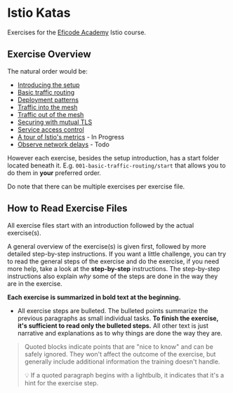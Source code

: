 # Istio Katas

Exercises for the [Eficode Academy](https://www.eficode.com/academy) Istio course.

## Exercise Overview

The natural order would be:

- [Introducing the setup](000-setup-introduction.md)
- [Basic traffic routing](001-basic-traffic-routing.md)
- [Deployment patterns](002-deployment-patterns.md)
- [Traffic into the mesh](003-ingress-traffic.md)
- [Traffic out of the mesh](004-egress-traffic.md)
- [Securing with mutual TLS](005-securing-with-mtls.md)
- [Service access control](006-service-access-control.md)
- [A tour of Istio's metrics]() - In Progress
- [Observe network delays]() - Todo

However each exercise, besides the setup introduction, has a 
start folder located beneath it. E.g. `001-basic-traffic-routing/start` that 
allows you to do them in **your** preferred order. 

Do note that there can be multiple exercises per exercise file. 

## How to Read Exercise Files

All exercise files start with an introduction
followed by the actual exercise(s).

A general overview of the exercise(s) is given first,
followed by more detailed step-by-step
instructions. If you want a little challenge, you
can try to read the general steps of the
exercise and do the exercise, if you need more help, take a look at
the **step-by-step** instructions. The step-by-step instructions also explain _why_
some of the steps are done in the way they are in the exercise.

**Each exercise is summarized in bold text at the
beginning.**

- All exercise steps are bulleted. The bulleted
  points summarize the previous paragraphs as
  small individual tasks. **To finish the
  exercise, it's sufficient to read only the
  bulleted steps.** All other text is just
  narrative and explanations as to why things are
  done the way they are.

> Quoted blocks indicate points that are "nice to know" and
> can be safely ignored. They won't affect the
> outcome of the exercise, but generally include
> additional information the training doesn't
> handle.
>
> :bulb: If a quoted paragraph begins with a
> lightbulb, it indicates that it's a hint for the
> exercise step.
